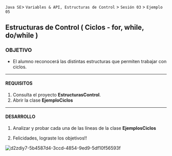 
`Java SE`> `Variables & API, Estructuras de Control` > `Sesión 03` > `Ejemplo 05`

## Estructuras de Control ( Ciclos - for, while, do/while )

### OBJETIVO

- El alumno reconocerá las distintas estructuras que permiten trabajar con ciclos.

<hr> 

#### REQUISITOS

1. Consulta el proyecto <b>EstructurasControl</b>.
2. Abrir la clase <b>EjemploCiclos</b>

<hr>

#### DESARROLLO

1. Analizar y probar cada una de las líneas de la clase <b>EjemplosCiclos</b>

2. Felicidades, lograste los objetivos!!

![d2zdiy7-5b4587d4-3ccd-4854-9ed9-5df10f56593f](https://user-images.githubusercontent.com/56565204/67425280-51a5c600-f59d-11e9-9baf-5ef3aeca8a11.png)

